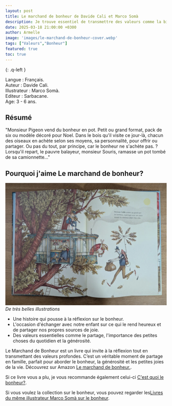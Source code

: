 ```yaml
---
layout: post
title: Le marchand de bonheur de Davide Cali et Marco Somà 
description: Je trouve essentiel de transmettre des valeurs comme la bienveillance, la générosité et le partage, et Le Marchand de Bonheur est un livre parfait pour aborder ces thèmes avec les enfants.
date: 2025-03-18 21:00:00 +0300
author: Armelle
image: 'images/le-marchand-de-bonheur-cover.webp'
tags: ["Valeurs","Bonheur"]
featured: true
toc: true
---
```


{: .q-left }

Langue : Français.       
Auteur : Davide Cali.     
Illustrateur : Marco Somà.         
Editeur : Sarbacane.    
Age: 3 - 6 ans.

## Résumé

"Monsieur Pigeon vend du bonheur en pot. Petit ou grand format, pack de six ou modèle décoré pour Noel. Dans le bois qu'il visite ce jour-là, chacun des oiseaux en achète selon ses moyens, sa personnalité, pour offrir ou partager. Ou pas du tout, par principe, car le bonheur ne s'achète pas. ? Lorsqu'il repart, le pauvre balayeur, monsieur Souris, ramasse un pot tombé de sa camionnette..."

## Pourquoi j'aime Le marchand de bonheur?

![De très belles illustrations](images/le-marchand-de-bonheur-int.webp)
*De très belles illustrations*

- Une histoire qui pousse à la réflexion sur le bonheur.
- L'occasion d'échanger avec notre enfant sur ce qui le rend heureux et de partager nos propres sources de joie.
- Des valeurs essentielles comme le partage, l'importance des petites choses du quotidien et la générosité.

Le Marchand de Bonheur est un livre qui invite à la réflexion tout en transmettant des valeurs profondes. C’est un véritable moment de partage en famille, parfait pour aborder le bonheur, la générosité et les petites joies de la vie. Découvrez sur Amazon [Le marchand de bonheur.](https://amzn.to/4iz9GOe).  

Si ce livre vous a plu, je vous recommande également celui-ci [C'est quoi le bonheur?](https://ludichou.com/cest-quoi-le-bonheur). 

Si vous voulez la collection sur le bonheur, vous pouvez regarder les[Livres du même illustrateur Marco Somà sur le bonheur](images/livres-de-marco-somà-bonheur.jpg).